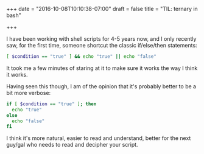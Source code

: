 +++
date = "2016-10-08T10:10:38-07:00"
draft = false
title = "TIL: ternary in bash"

+++

I have been working with shell scripts for 4-5 years now, and I only recently saw, for the first time, someone shortcut the classic if/else/then statements:

```bash
[ $condition == "true" ] && echo "true" || echo "false"
```

It took me a few minutes of staring at it to make sure it works the way I think it works.

Having seen this though, I am of the opinion that it's probably better to be a bit more verbose:

```bash
if [ $condition == "true" ]; then
  echo "true"
else
  echo "false"
fi
```

I think it's more natural, easier to read and understand, better for the next guy/gal who needs to read and decipher your script.

